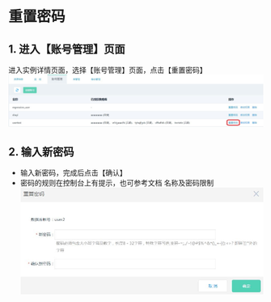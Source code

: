 # 重置密码

## 1. 进入【账号管理】页面
进入实例详情页面，选择【账号管理】页面，点击【重置密码】
![重置密码1](../../../../../image/RDS/Reset-Password-1.png)

## 2. 输入新密码
- 输入新密码，完成后点击【确认】
- 密码的规则在控制台上有提示，也可参考文档 名称及密码限制
![重置密码2](../../../../../image/RDS/Reset-Password-2.png)
